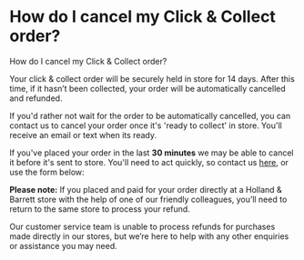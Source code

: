 # How do I cancel my Click & Collect order?

How do I cancel my Click & Collect order?

Your click & collect order will be securely held in store for 14 days. After this time, if it hasn’t been collected, your order will be automatically cancelled and refunded.

If you'd rather not wait for the order to be automatically cancelled, you can contact us to cancel your order once it's 'ready to collect' in store. You'll receive an email or text when its ready.

If you've placed your order in the last **30 minutes** we may be able to cancel it before it's sent to store. You'll need to act quickly, so contact us [here](https://help.hollandandbarrett.com/hc/en-gb/articles/20011957983378-Contact-us), or use the form below:

**Please note:** If you placed and paid for your order directly at a Holland & Barrett store with the help of one of our friendly colleagues, you’ll need to return to the same store to process your refund.

Our customer service team is unable to process refunds for purchases made directly in our stores, but we’re here to help with any other enquiries or assistance you may need.
